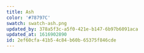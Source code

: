 ```yaml
---
title: Ash
color: '#78797C'
swatch: swatch-ash.png
updated_by: 378a5f3c-a5f0-421e-b147-6b97b6091aca
updated_at: 1616902890
id: 2ef60cfa-41b5-4c84-b60b-65375f846cde
---
```

